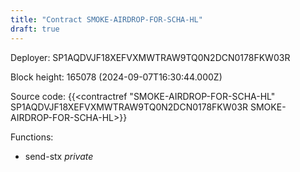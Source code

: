 ```yaml
---
title: "Contract SMOKE-AIRDROP-FOR-SCHA-HL"
draft: true
---
```

Deployer: SP1AQDVJF18XEFVXMWTRAW9TQ0N2DCN0178FKW03R


 



Block height: 165078 (2024-09-07T16:30:44.000Z)

Source code: {{<contractref "SMOKE-AIRDROP-FOR-SCHA-HL" SP1AQDVJF18XEFVXMWTRAW9TQ0N2DCN0178FKW03R SMOKE-AIRDROP-FOR-SCHA-HL>}}

Functions:

* send-stx _private_
